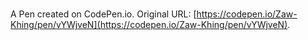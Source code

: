 # 

A Pen created on CodePen.io. Original URL: [https://codepen.io/Zaw-Khing/pen/vYWjveN](https://codepen.io/Zaw-Khing/pen/vYWjveN).

